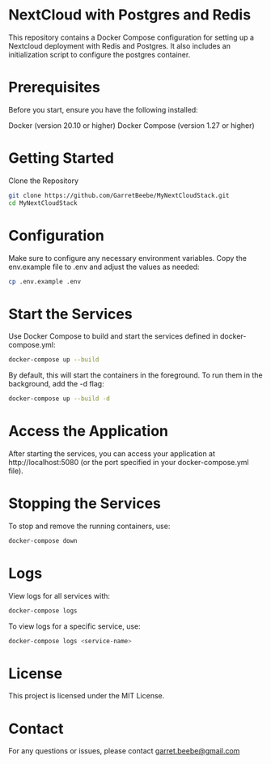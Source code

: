 # NextCloud with Postgres and Redis
  This repository contains a Docker Compose configuration for setting up a Nextcloud deployment with Redis and Postgres. It also includes an initialization script to configure the postgres container.

# Prerequisites
Before you start, ensure you have the following installed:

Docker (version 20.10 or higher)
Docker Compose (version 1.27 or higher)

# Getting Started
Clone the Repository

```bash
git clone https://github.com/GarretBeebe/MyNextCloudStack.git
cd MyNextCloudStack
```
# Configuration

Make sure to configure any necessary environment variables. Copy the env.example file to .env and adjust the values as needed:

```bash
cp .env.example .env
```
# Start the Services

Use Docker Compose to build and start the services defined in docker-compose.yml:

```bash
docker-compose up --build
```

By default, this will start the containers in the foreground. To run them in the background, add the -d flag:

```bash
docker-compose up --build -d
```

# Access the Application

After starting the services, you can access your application at http://localhost:5080 (or the port specified in your docker-compose.yml file).

# Stopping the Services

To stop and remove the running containers, use:

```bash
docker-compose down
```
# Logs

View logs for all services with:

```bash
docker-compose logs
```

To view logs for a specific service, use:

```bash
docker-compose logs <service-name>
```

# License
This project is licensed under the MIT License.

# Contact
For any questions or issues, please contact garret.beebe@gmail.com
